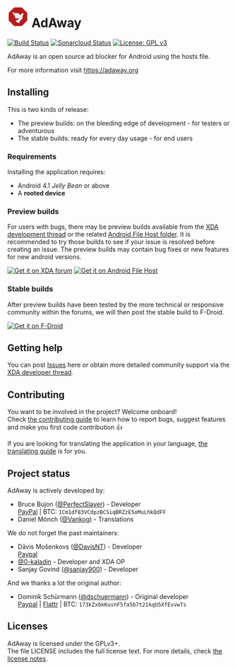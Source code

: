 # ![AdAway logo](https://raw.githubusercontent.com/AdAway/AdAway/master/app/src/main/res/mipmap-mdpi/icon.png) AdAway

[![Build Status](https://travis-ci.com/AdAway/AdAway.svg?branch=master)](https://travis-ci.org/AdAway/AdAway) [![Sonarcloud Status](https://sonarcloud.io/api/project_badges/measure?project=org.adaway&metric=security_rating)](https://sonarcloud.io/dashboard?id=org.adaway) [![License: GPL v3](https://img.shields.io/badge/License-GPL%20v3-blue.svg)](blob/master/LICENSE)

AdAway is an open source ad blocker for Android using the hosts file.

For more information visit https://adaway.org

## Installing

This is two kinds of release:
* The preview builds: on the bleeding edge of development - for testers or adventurous
* The stable builds: ready for every day usage - for end users

### Requirements

Installing the application requires:
* Android 4.1 _Jelly Bean_ or above
* A **rooted device**

### Preview builds
For users with bugs, there may be preview builds available from the [XDA development thread](https://forum.xda-developers.com/showthread.php?t=2190753) or the related [Android File Host folder](https://androidfilehost.com/?w=files&flid=249276&sort_by=date&sort_dir=DESC).
It is recommended to try those builds to see if your issue is resolved before creating an issue.
The preview builds may contain bug fixes or new features for new android versions.

[<img src="https://upload.wikimedia.org/wikipedia/commons/thumb/b/b8/XDADevelopers.svg/512px-XDADevelopers.svg.png" alt="Get it on XDA forum" height="60">](https://forum.xda-developers.com/showthread.php?t=2190753) [<img src="https://androidfilehost.com/images/afh.png" alt="Get it on Android File Host" height="60">](https://androidfilehost.com/?w=files&flid=249276)

### Stable builds
After preview builds have been tested by the more technical or responsive community within the forums, we will then post the stable build to F-Droid.

[<img src="https://f-droid.org/badge/get-it-on.png"
      alt="Get it on F-Droid"
      height="80">](https://f-droid.org/app/org.adaway)

## Getting help

You can post [Issues](https://github.com/AdAway/AdAway/issues) here or obtain more detailed community support via the [XDA developer thread](http://forum.xda-developers.com/showthread.php?t=2190753).


## Contributing

You want to be involved in the project? Welcome onboard!  
Check [the contributing guide](CONTRIBUTING.md) to learn how to report bugs, suggest features and make you first code contribution :+1:

If you are looking for translating the application in your language, [the translating guide](TRANSLATING.md) is for you.


## Project status

AdAway is actively developed by:
* Bruce Bujon ([@PerfectSlayer](https://github.com/PerfectSlayer)) - Developer  
[PayPal](https://paypal.me/BruceBUJON) | BTC: `1Cm1df83VCdpzBCSiqBRZzE5oMuLhkQdFF`
* Daniel Mönch ([@Vankog](https://github.com/Vankog)) - Translations

We do not forget the past maintainers:
* Dāvis Mošenkovs ([@DavisNT](https://github.com/DavisNT)) - Developer  
[Paypal](https://www.paypal.com/cgi-bin/webscr?cmd=_donations&business=5GUHNXYE58RZS&lc=US&item_name=AdAway%20Donation&no_note=0&no_shipping=1)
* [@0-kaladin](https://github.com/0-kaladin) - Developer and XDA OP
* Sanjay Govind ([@sanjay900](https://github.com/sanjay900)) - Developer

And we thanks a lot the original author:
* Dominik Schürmann ([@dschuermann](https://github.com/dschuermann)) - Original developer  
[Paypal](https://www.paypal.com/cgi-bin/webscr?cmd=_donations&business=android%40schuermann.eu&lc=US&item_name=AdAway%20Donation&no_note=0&no_shipping=1&currency_code=EUR) | [Flattr](flattr.com/thing/369138/AdAway-Ad-blocker-for-Android) | BTC: `173kZxbkKuvnF5fa5b7t21kqU5XfEvvwTs`

## Licenses
AdAway is licensed under the GPLv3+.  
The file LICENSE includes the full license text.
For more details, check [the license notes](LICENSE.md).
